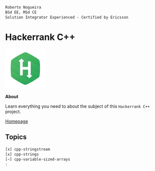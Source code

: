 ```
Roberto Nogueira  
BSd EE, MSd CE
Solution Integrator Experienced - Certified by Ericsson
```
# Hackerrank C++

![hackerrank image](images/hackerrank.png)

**About**

Learn everything you need to about the subject of this `Hackerrank C++` project.

[Homepage](https://hackerrank.com)

## Topics
```
[x] cpp-stringstream
[x] cpp-strings
[~] cpp-variable-sized-arrays
:
```
